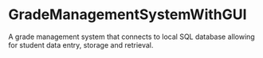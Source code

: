 # GradeManagementSystemWithGUI
A grade management system that connects to local SQL database allowing for student data entry, storage and retrieval. 
